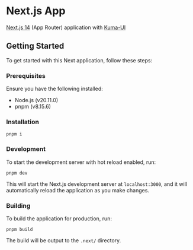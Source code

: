 # Next.js App

[Next.js 14](https://nextjs.org/) (App Router) application with [Kuma-UI](https://www.kuma-ui.com/docs)

## Getting Started

To get started with this Next application, follow these steps:

### Prerequisites

Ensure you have the following installed:

-   Node.js (v20.11.0)
-   pnpm (v8.15.6)

### Installation

```
pnpm i
```

### Development

To start the development server with hot reload enabled, run:

```
pnpm dev
```

This will start the Next.js development server at `localhost:3000`, and it will automatically reload the application as you make changes.

### Building

To build the application for production, run:

```
pnpm build
```

The build will be output to the `.next/` directory.
